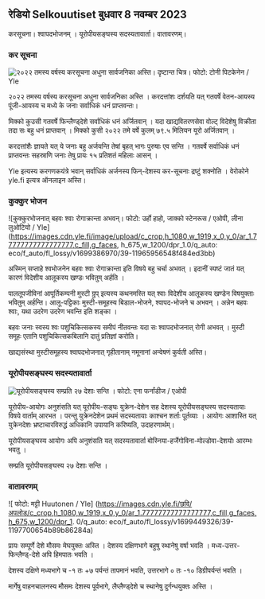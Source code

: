 ## रेडियो Selkouutiset बुधवार 8 नवम्बर 2023

करसूचना। श्वापदभोजनम् । यूरोपीयसङ्घस्य सदस्यतावार्ता। वातावरणम्‌।

### कर सूचना

![२०२२ तमस्य वर्षस्य करसूचना अधुना सार्वजनिका अस्ति। दृष्टान्त चित्र। फोटो: टोनी पिटकेनेन / Yle](https://images.cdn.yle.fi/image/upload/c_crop,h_2628,w_4672,x_747,y_536/ar_1.77777777777777777,c_fill,g_faces,h_675,w_1200/dpr_1.0/q_auto:eco/f_auto/fl_lossy/v1692260664/39-115812464ddd8da1ad5a)

२०२२ तमस्य वर्षस्य करसूचना अधुना सार्वजनिका अस्ति । करदत्तांशः दर्शयति यत् गतवर्षे वेतन-आयस्य पूंजी-आयस्य च मध्ये के जनाः सर्वाधिकं धनं प्राप्तवन्तः।

मिक्को कुउसी गतवर्षे फिन्लैण्ड्देशे सर्वाधिकं धनं अर्जितवान् । यदा खाद्यवितरणसेवा वोल्ट् विदेशेषु विक्रीता तदा सः बहु धनं प्राप्तवान् । मिक्को कुसी २०२२ तमे वर्षे कुलम् ७९.५ मिलियन यूरो अर्जितवान् ।

करदत्तांशैः ज्ञायते यत् ये जनाः बहु अर्जयन्ति तेषां बृहत् भागः पुरुषाः एव सन्ति । गतवर्षे सर्वाधिकं धनं प्राप्तवन्तः सहस्राणि जनाः तेषु प्रायः १५ प्रतिशतं महिलाः आसन् ।

Yle इत्यस्य करगणकयंत्रे भवान् सर्वाधिकं अर्जनस्य फिन्-देशस्य कर-सूचनाः द्रष्टुं शक्नोति । वेरोकोने yle.fi इत्यत्र ऑनलाइन अस्ति।

### कुक्कुर भोजन

![कुक्कुरभोजनात् बहवः श्वाः रोगाक्रान्ता अभवन्। फोटो: उर्हो हाहो, जाक्को स्टेनरूस / एओपी, लीना लुओटियो / Yle] (https://images.cdn.yle.fi/image/upload/c_crop,h_1080,w_1919,x_0,y_0/ar_1.77777777777777777,c_fill,g_faces, h_675,w_1200/dpr_1.0/q_auto: eco/f_auto/fl_lossy/v1699386970/39-11965956548f484ed3bb)

अस्मिन् सप्ताहे श्वभोजनेन बहवः श्वाः रोगाक्रान्ता इति विषये बहु चर्चा अभवत् । इदानीं स्पष्टं जातं यत् कारणं विदेशीय आलूकस्य खण्डः भवितुम् अर्हति ।

पालतूपजीविनां आपूर्तिकम्पनी मुस्टी ग्रुप् इत्यस्य कथनमस्ति यत् श्वाः विदेशीय आलूकस्य खण्डेन विषयुक्ताः भवितुम् अर्हन्ति। आलू-पट्टिकाः मुस्टी-समूहस्य बिडाल-भोजने, श्वापद-भोजने च अभवन् । अन्नेन बहवः श्वाः, यथा उदरेण उदरेण भवन्ति इति शङ्का ।

बहवः जनाः स्वस्य श्वः पशुचिकित्सकस्य समीपं नीतवन्तः यदा सः श्वापदभोजनात् रोगी अभवत् । मुस्टी समूहः एतानि पशुचिकित्सकबिलानि दातुं प्रतिज्ञां करोति।

खाद्यसंस्था मुस्टीसमूहस्य श्वापदभोजनात् गृहीतानाम् नमूनानां अन्वेषणं कुर्वती अस्ति।

### यूरोपीयसङ्घस्य सदस्यतावार्ता

![यूरोपीयसङ्घस्य सम्प्रति २७ देशाः सन्ति । फोटो: एना फर्नांडीज / एओपी](https://images.cdn.yle.fi/image/upload/c_crop,h_2394,w_4256,x_0,y_419/ar_1.7777777777777777,c_fill,g_faces,h_675,w_1200/dpr_1.0/q_auto:eco/f_auto/fl_lossy/v1632407032/39-857648614c8a7c923f2)

यूरोपीय-आयोगः अनुशंसति यत् यूरोपीय-सङ्घः युक्रेन-देशेन सह देशस्य यूरोपीयसङ्घस्य सदस्यतायाः विषये वार्ताम् आरभत । परन्तु युक्रेनदेशेन प्रथमं सदस्यतायाः काश्चन शर्ताः पूर्तव्याः । आयोगः आशास्ति यत् युक्रेनदेशः भ्रष्टाचारविरुद्धं अधिकानि उपायानि करिष्यति, उदाहरणार्थम्।

यूरोपीयसङ्घस्य आयोगः अपि अनुशंसति यत् सदस्यतावार्ता बोस्निया-हर्जेगोविना-मोल्डोवा-देशयोः आरम्भः भवतु ।

सम्प्रति यूरोपीयसङ्घस्य २७ देशाः सन्ति ।

### वातावरणम्‌

![ फोटो: मट्टी Huutonen / Yle] (https://images.cdn.yle.fi/छवि/अपलोड/c_crop,h_1080,w_1919,x_0,y_0/ar_1.77777777777777777,c_fill,g_faces,h_675,w_1200/dpr_1. 0/q_auto: eco/f_auto/fl_lossy/v1699449326/39-1197700654b89b86284a)

प्रायः सम्पूर्णे देशे मौसमः मेघयुक्तः अस्ति । देशस्य दक्षिणभागे बहुषु स्थानेषु वर्षा भवति । मध्य-उत्तर-फिन्लैण्ड्-देशे अपि हिमपातः भवति ।

देशस्य दक्षिणे मध्यभागे च -१ तः +७ पर्यन्तं तापमानं भवति, उत्तरभागे ० तः -१० डिग्रीपर्यन्तं भवति ।

मार्गेषु वाहनचालनस्य मौसमः देशस्य पूर्वभागे, लैप्लैण्ड्देशे च स्थानेषु दुर्गन्धयुक्तः अस्ति ।